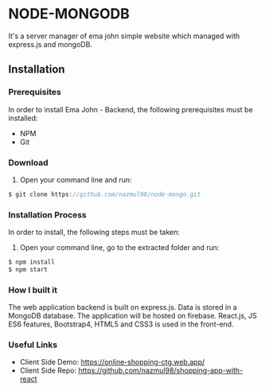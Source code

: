 # NODE-MONGODB

It's a server manager of ema john simple website which managed with express.js and mongoDB.

## Installation
### Prerequisites
In order to install Ema John - Backend, the following prerequisites must be installed:
 - NPM 
 - Git

### Download
1. Open your command line and run:
```js
$ git clone https://github.com/nazmul98/node-mongo.git
```

### Installation Process
In order to install, the following steps must be taken:

1. Open your command line, go to the extracted folder and run:
```js
$ npm install
$ npm start
```

### How I built it
The web application backend is built on express.js. Data is stored in a MongoDB database. The application will be hosted on firebase. React.js, JS ES6 features, Bootstrap4, HTML5 and CSS3 is used in the front-end.

### Useful Links
 - Client Side Demo: https://online-shopping-ctg.web.app/
 - Client Side Repo: https://github.com/nazmul98/shopping-app-with-react
